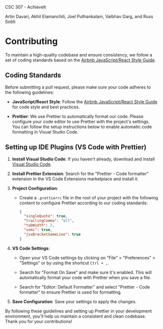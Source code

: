 CSC 307 - AchieveIt

Artin Davari, Akhil Elamanchili, Joel Puthankalam, Vaibhav Garg, and Russ Sobti

# Contributing

To maintain a high-quality codebase and ensure consistency, we follow a set of coding standards based on the [Airbnb JavaScript/React Style Guide](https://airbnb.io/javascript/react/).

## Coding Standards

Before submitting a pull request, please make sure your code adheres to the following guidelines:

- **JavaScript/React Style**: Follow the [Airbnb JavaScript/React Style Guide](https://airbnb.io/javascript/react/) for code style and best practices.

- **Prettier**: We use Prettier to automatically format our code. Please configure your code editor to use Prettier with the project's settings. You can follow the setup instructions below to enable automatic code formatting in Visual Studio Code.

## Setting up IDE Plugins (VS Code with Prettier)

1. **Install Visual Studio Code**: If you haven't already, download and install [Visual Studio Code](https://code.visualstudio.com/).

2. **Install Prettier Extension**: Search for the "Prettier - Code formatter" extension in the VS Code Extensions marketplace and install it.

3. **Project Configuration**:

   - Create a `.prettierrc` file in the root of your project with the following content to configure Prettier according to our coding standards:

     ```json
     {
       "singleQuote": true,
       "trailingComma": "all",
       "tabWidth": 2,
       "semi": true,
       "jsxBracketSameLine": true
     }
     ```

4. **VS Code Settings**:

   - Open your VS Code settings by clicking on "File" > "Preferences" > "Settings" or by using the shortcut `Ctrl + ,`.

   - Search for "Format On Save" and make sure it's enabled. This will automatically format your code with Prettier when you save a file.

   - Search for "Editor: Default Formatter" and select "Prettier - Code formatter" to ensure Prettier is used for formatting.

5. **Save Configuration**: Save your settings to apply the changes.

By following these guidelines and setting up Prettier in your development environment, you'll help us maintain a consistent and clean codebase. Thank you for your contributions!

